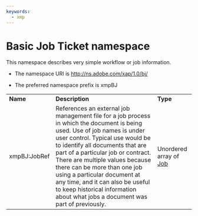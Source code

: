 ```yaml
---
keywords:
  - xmp
---
```


# Basic Job Ticket namespace

This namespace describes very simple workflow or job information.

- The namespace URI is http://ns.adobe.com/xap/1.0/bj/

- The preferred namespace prefix is xmpBJ

|    |           |    |
|----|-----------|----|
|**Name**|**Description**|**Type**|
|xmpBJ:JobRef|References an external job management file for a job process in which the document is being used. Use of job names is under user control. Typical use would be to identify all documents that are part of a particular job or contract.       There are multiple values because there can be more than one job using a particular document at any time, and it can also be useful to keep historical information about what jobs a document was part of previously.  |Unordered array of [Job](./XMPDataTypes/Job.md)|
